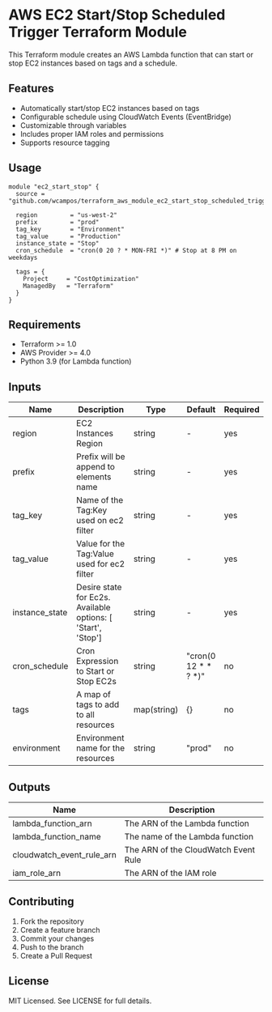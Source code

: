 # AWS EC2 Start/Stop Scheduled Trigger Terraform Module

This Terraform module creates an AWS Lambda function that can start or stop EC2 instances based on tags and a schedule.

## Features

- Automatically start/stop EC2 instances based on tags
- Configurable schedule using CloudWatch Events (EventBridge)
- Customizable through variables
- Includes proper IAM roles and permissions
- Supports resource tagging

## Usage

```hcl
module "ec2_start_stop" {
  source = "github.com/wcampos/terraform_aws_module_ec2_start_stop_scheduled_trigger"

  region         = "us-west-2"
  prefix         = "prod"
  tag_key        = "Environment"
  tag_value      = "Production"
  instance_state = "Stop"
  cron_schedule  = "cron(0 20 ? * MON-FRI *)" # Stop at 8 PM on weekdays

  tags = {
    Project     = "CostOptimization"
    ManagedBy   = "Terraform"
  }
}
```

## Requirements

- Terraform >= 1.0
- AWS Provider >= 4.0
- Python 3.9 (for Lambda function)

## Inputs

| Name | Description | Type | Default | Required |
|------|-------------|------|---------|----------|
| region | EC2 Instances Region | string | - | yes |
| prefix | Prefix will be append to elements name | string | - | yes |
| tag_key | Name of the Tag:Key used on ec2 filter | string | - | yes |
| tag_value | Value for the Tag:Value used for ec2 filter | string | - | yes |
| instance_state | Desire state for Ec2s. Available options: [ 'Start', 'Stop'] | string | - | yes |
| cron_schedule | Cron Expression to Start or Stop EC2s | string | "cron(0 12 * * ? *)" | no |
| tags | A map of tags to add to all resources | map(string) | {} | no |
| environment | Environment name for the resources | string | "prod" | no |

## Outputs

| Name | Description |
|------|-------------|
| lambda_function_arn | The ARN of the Lambda function |
| lambda_function_name | The name of the Lambda function |
| cloudwatch_event_rule_arn | The ARN of the CloudWatch Event Rule |
| iam_role_arn | The ARN of the IAM role |

## Contributing

1. Fork the repository
2. Create a feature branch
3. Commit your changes
4. Push to the branch
5. Create a Pull Request

## License

MIT Licensed. See LICENSE for full details.